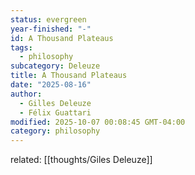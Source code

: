 ```yaml
---
status: evergreen
year-finished: "-"
id: A Thousand Plateaus
tags:
  - philosophy
subcategory: Deleuze
title: A Thousand Plateaus
date: "2025-08-16"
author:
  - Gilles Deleuze
  - Félix Guattari
modified: 2025-10-07 00:08:45 GMT-04:00
category: philosophy
---
```


related: [[thoughts/Giles Deleuze]]
